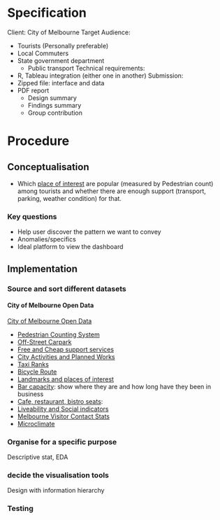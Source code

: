 # Specification
Client: City of Melbourne
Target Audience: 
- Tourists (Personally preferable)
- Local Commuters
- State government department
    - Public transport
Technical requirements:
- R, Tableau integration (either one in another)
Submission:
- Zipped file: interface and data
- PDF report
    - Design summary
    - Findings summary
    - Group contribution

# Procedure
## Conceptualisation
- Which [place of interest](https://data.melbourne.vic.gov.au/explore/dataset/landmarks-and-places-of-interest-including-schools-theatres-health-services-spor/information/) are popular (measured by Pedestrian count) among tourists and whether there are enough support (transport, parking, weather condition) for that. 

### Key questions
- Help user discover the pattern we want to convey
- Anomalies/specifics
- Ideal platform to view the dashboard

## Implementation
###  Source and sort different datasets
#### City of Melbourne Open Data
[City of Melbourne Open Data](https://data.melbourne.vic.gov.au/pages/home/)  
- [Pedestrian Counting System](https://data.melbourne.vic.gov.au/explore/dataset/pedestrian-counting-system-monthly-counts-per-hour/information/)  
- [Off-Street Carpark](https://data.melbourne.vic.gov.au/explore/dataset/off-street-car-parks-with-capacity-and-type/information/)
- [Free and Cheap support services](https://data.melbourne.vic.gov.au/explore/dataset/free-and-cheap-support-services-with-opening-hours-public-transport-and-parking-/table/)
- [City Activities and Planned Works](https://data.melbourne.vic.gov.au/explore/dataset/city-activities-and-planned-works/information/?disjunctive.classification&disjunctive.small_area)
- [Taxi Ranks](https://data.melbourne.vic.gov.au/explore/dataset/taxi-ranks/information/)
- [Bicycle Route](https://data.melbourne.vic.gov.au/explore/dataset/bicycle-routes-including-informal-on-road-and-off-road-routes/information/)
- [Landmarks and places of interest](https://data.melbourne.vic.gov.au/explore/dataset/landmarks-and-places-of-interest-including-schools-theatres-health-services-spor/information/)
- [Bar capacity](https://data.melbourne.vic.gov.au/explore/dataset/bars-and-pubs-with-patron-capacity/information/): show where they are and how long have they been in business
- [Cafe, restaurant, bistro seats](https://data.melbourne.vic.gov.au/explore/dataset/cafes-and-restaurants-with-seating-capacity/information/): 
- [Liveability and Social indicators](https://data.melbourne.vic.gov.au/explore/dataset/city-of-melbourne-liveability-and-social-indicators/information/)
- [Melbourne Visitor Contact Stats](https://data.melbourne.vic.gov.au/explore/dataset/melbourne-visitor-contact-stats/information/)
- [Microclimate](https://data.melbourne.vic.gov.au/explore/dataset/microclimate-sensors-data/export/)


### Organise for a specific purpose
Descriptive stat, EDA

### decide the visualisation tools
Design with information hierarchy

### Testing

